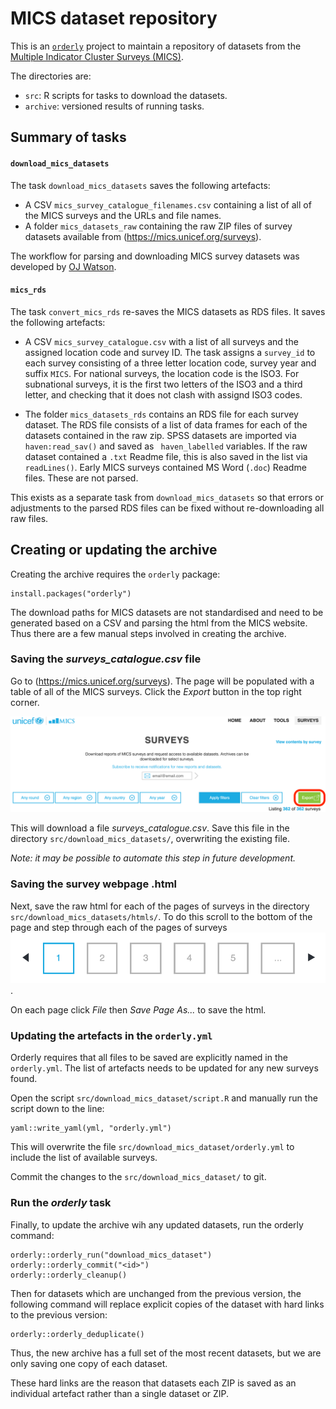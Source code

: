 # MICS dataset repository

This is an [`orderly`](https://github.com/vimc/orderly) project to maintain 
a repository of datasets from the [Multiple Indicator Cluster Surveys (MICS)](https://mics.unicef.org/).

The directories are:

* `src`: R scripts for tasks to download the datasets.
* `archive`: versioned results of running tasks.

## Summary of tasks

#### `download_mics_datasets`

The task `download_mics_datasets` saves the following artefacts:

* A CSV `mics_survey_catalogue_filenames.csv` containing a list of all of the 
  MICS surveys and the URLs and file names.
* A folder `mics_datasets_raw` containing the raw ZIP files of survey datasets 
  available from (https://mics.unicef.org/surveys).

The workflow for parsing and downloading MICS survey datasets was developed
by [OJ Watson](https://github.com/OJWatson).

#### `mics_rds`

The task `convert_mics_rds` re-saves the MICS datasets as RDS files. It saves the
following artefacts:

* A CSV `mics_survey_catalogue.csv` with a list of all surveys and the assigned 
  location code and survey ID. The task assigns a `survey_id` to each survey 
  consisting of a three letter location code, survey year and suffix `MICS`. 
  For national surveys, the location code is the ISO3. For subnational surveys, 
  it is the first two letters of the ISO3 and a third letter, and checking that 
  it does not clash with assignd ISO3 codes.

* The folder `mics_datasets_rds` contains an RDS file for each survey dataset. The 
  RDS file consists of a list of data frames for each of the datasets contained 
  in the raw zip. SPSS datasets are imported via `haven:read_sav()` and saved as `
  haven_labelled` variables. If the raw dataset contained a `.txt` Readme file, 
  this is also saved in the list via `readLines()`. Early MICS surveys contained
  MS Word (`.doc`) Readme files. These are not parsed.

This exists as a separate task from `download_mics_datasets` so that errors or 
adjustments to the parsed RDS files can be fixed without re-downloading all raw
files.

## Creating or updating the archive

Creating the archive requires the `orderly` package:
```
install.packages("orderly")
```

The download paths for MICS datasets are not standardised and need to be generated
based on a CSV and parsing the html from the MICS website. Thus there are a few 
manual steps involved in creating the archive.

### Saving the _surveys_catalogue.csv_ file

Go to (https://mics.unicef.org/surveys). The page will be populated with a table 
of all of the MICS surveys. Click the _Export_ button in the top right corner. 

![export_survey_catalogue](readme_images/export_survey_catalogue.png)

This will download a file _surveys_catalogue.csv_. Save this file in the 
directory `src/download_mics_datasets/`, overwriting the existing file.

_Note: it may be possible to automate this step in future development._


### Saving the survey webpage .html

Next, save the raw html for each of the pages of surveys in the directory 
`src/download_mics_datasets/htmls/`. To do this scroll to the bottom of the page 
and step through each of the pages of surveys ![export_survey_catalogue](readme_images/export_survey_html.png).

On each page click _File_ then _Save Page As..._ to save the html.


### Updating the artefacts in the `orderly.yml`

Orderly requires that all files to be saved are explicitly named in the 
`orderly.yml`. The list of artefacts needs to be updated for any new 
surveys found.

Open the script `src/download_mics_dataset/script.R` and manually run the 
script down to the line:
```
yaml::write_yaml(yml, "orderly.yml")
```

This will overwrite the file `src/download_mics_dataset/orderly.yml` to 
include the list of available surveys.

Commit the changes to the `src/download_mics_dataset/` to git.


### Run the _orderly_ task

Finally, to update the archive wih any updated datasets, run the 
orderly command:
```
orderly::orderly_run("download_mics_dataset")
orderly::orderly_commit("<id>")
orderly::orderly_cleanup()
```

Then for datasets which are unchanged from the previous version, the following 
command will replace explicit copies of the dataset with hard links to the 
previous version:
```
orderly::orderly_deduplicate()
```
Thus, the new archive has a full set of the most recent datasets, but we are only
saving one copy of each dataset.

These hard links are the reason that datasets each ZIP is saved as an individual
artefact rather than a single dataset or ZIP.
